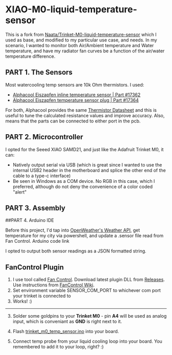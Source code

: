 # XIAO-M0-liquid-temperature-sensor
This is a fork from [Naata/Trinket-M0-liquid-temperature-sensor](https://github.com/Naata/Trinket-M0-liquid-temperature-sensor/tree/main) which I used as base, and modified to my particular use case, and needs. 
In my scenario, I wanted to monitor both Air/Ambient temperature and Water temperature, and have my radiator fan curves be a function of the air/water temperature difference. 

## PART 1. The Sensors

Most watercooling temp sensors are 10k Ohm thermistors. I used:
- [Alphacool Eiszapfen inline temperature sensor | Part #17362](https://shop.alphacool.com/en/shop/controllers-and-sensors/temperature-sensor/17362-alphacool-eiszapfen-temperature-sensor-g1/4-ig/ig-with-ag-adapter-chrome)
- [Alphacool Eiszapfen temperature sensor plug | Part #17364](https://shop.alphacool.com/en/shop/controllers-and-sensors/temperature-sensor/17364-alphacool-eiszapfen-temperature-sensor-plug-g1/4-chrome)

For both, Alphacool provides the same [Thermistor Datasheet](https://www.alphacool.com/download/kOhm_Sensor_Table_Alphacool.pdf) and this is useful to tune the calculated resistance values and improve accuracy. Also, means that the parts can be connected to either port in the pcb.

## PART 2. Microcontroller

I opted for the Seeed XIAO SAMD21, and just like the Adafruit Trinket M0, it can:
- Natively output serial via USB (which is great since I wanted to use the internal USB2 header in the motherboard and splice the other end of the cable to a type-c interface)
- Be seen in Windows as a COM device. No RGB in this case, which I preferred, although do not deny the convenience of a color coded "alert"

## PART 3. Assembly

##PART 4. Arduino IDE

Before this project, I'd tap into [OpenWeather's Weather API](https://openweathermap.org/api), get temperature for my city via powershell, and update a .sensor file read from Fan Control. 
Arduino code link

I opted to output both sensor readings as a JSON formatted string.

## FanControl Plugin
1. I use tool called [Fan Control](https://github.com/Rem0o/FanControl.Releases). Download latest plugin DLL from [Releases](https://github.com/Naata/Trinket-M0-liquid-temperature-sensor/releases). Use instructions from [FanControl Wiki](https://github.com/Rem0o/FanControl.Releases/wiki/Plugins#requirements).
2. Set environment variable SENSOR_COM_PORT to whichever com port your trinket is connected to
2. Works! :)

------

3. Solder some goldpins to your **Trinket M0** - pin **A4** will be used as analog input, which is conveniant as **GND** is right next to it.

4. Flash [trinket_m0_temp_sensor.ino](src/trinket_m0_temp_sensor.ino) into your board.

5. Connect temp probe from your liquid cooling loop into your board. You remembered to add it to your loop, right? :)



